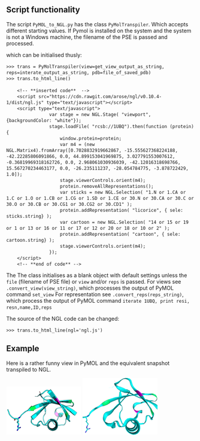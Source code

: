 ## Script functionality
The script `PyMOL_to_NGL.py` has the class `PyMolTranspiler`. Which accepts different starting values.
If Pymol is installed on the system and the system is not a Windows machine, the filename of the PSE is passed and processed.

which can be initialised thusly:

    >>> trans = PyMolTranspiler(view=get_view_output_as_string, reps=interate_output_as_string, pdb=file_of_saved_pdb)
    >>> trans.to_html_line()

        <!-- **inserted code**  -->
        <script src="https://cdn.rawgit.com/arose/ngl/v0.10.4-1/dist/ngl.js" type="text/javascript"></script>
        <script type="text/javascript">
                    var stage = new NGL.Stage( "viewport",{backgroundColor: "white"});
                    stage.loadFile( "rcsb://1UBQ").then(function (protein) {
                        window.protein=protein;
                        var m4 = (new NGL.Matrix4).fromArray([0.7028832919662867, -15.555627368224188, -42.22285806091866, 0.0, 44.899153041969875, 3.027791553007612, -0.36819969318162726, 0.0, 2.968061030936039, -42.12016318698766, 15.567270234463177, 0.0, -26.235111237, -28.054784775, -3.878722429, 1.0]);
                        stage.viewerControls.orient(m4);
                        protein.removeAllRepresentations();
                        var sticks = new NGL.Selection( "1.N or 1.CA or 1.C or 1.O or 1.CB or 1.CG or 1.SD or 1.CE or 30.N or 30.CA or 30.C or 30.O or 30.CB or 30.CG1 or 30.CG2 or 30.CD1" );
                        protein.addRepresentation( "licorice", { sele: sticks.string} );
                        var cartoon = new NGL.Selection( "14 or 15 or 19 or 1 or 13 or 16 or 11 or 17 or 12 or 20 or 18 or 10 or 2" );
                        protein.addRepresentation( "cartoon", { sele: cartoon.string} );
                        stage.viewerControls.orient(m4);
                    });
        </script>
        <!-- **end of code** -->
        
The The class initialises as a blank object with default settings unless the `file` (filename of PSE file) or `view` and/or `reps` is passed.
For views see `.convert_view(view_string)`, which processes the output of PyMOL command `set_view`
For representation see `.convert_reps(reps_string)`, which process the output of PyMOL command `iterate 1UBQ, print resi, resn,name,ID,reps`
    
The source of the NGL code can be changed:

    >>> trans.to_html_line(ngl='ngl.js')
   

## Example
Here is a rather funny view in PyMOL and the equivalent snapshot transpiled to NGL.

<img src="images/example_pymol.png" width="200">
<img src="images/example_ngl.png" width="200">